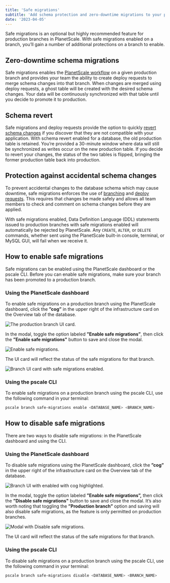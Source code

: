 ```yaml
---
title: 'Safe migrations'
subtitle: 'Add schema protection and zero-downtime migrations to your production branches.'
date: '2023-04-05'
---
```


Safe migrations is an optional but highly recommended feature for production branches in PlanetScale. With safe migrations enabled on a branch, you’ll gain a number of additional protections on a branch to enable.

## Zero-downtime schema migrations

Safe migrations enables the [PlanetScale workflow](/docs/concepts/planetscale-workflow) on a given production branch and provides your team the ability to create deploy requests to merge schema changes into that branch. When changes are merged using deploy requests, a ghost table will be created with the desired schema changes. Your data will be continuously synchronized with that table until you decide to promote it to production.

## Schema revert

Safe migrations and deploy requests provide the option to quickly [revert schema changes](/docs/concepts/deploy-requests#revert-a-schema-change) if you discover that they are not compatible with your application. With schema revert enabled for a database, the old production table is retained. You’re provided a 30-minute window where data will still be synchronized as writes occur on the new production table. If you decide to revert your changes, the status of the two tables is flipped, bringing the former production table back into production.

## Protection against accidental schema changes

To prevent accidental changes to the database schema which may cause downtime, safe migrations enforces the use of [branching](/docs/concepts/branching) and [deploy requests](/docs/concepts/deploy-requests). This requires that changes be made safely and allows all team members to check and comment on schema changes before they are applied.

With safe migrations enabled, Data Definition Language (DDL) statements issued to production branches with safe migrations enabled will automatically be rejected by PlanetScale. Any `CREATE`, `ALTER`, or `DELETE` commands, whether sent using the PlanetScale built-in console, terminal, or MySQL GUI, will fail when we receive it.

## How to enable safe migrations

Safe migrations can be enabled using the PlanetScale dashboard or the pscale CLI. Before you can enable safe migrations, make sure your branch has been promoted to a production branch.

### Using the PlanetScale dashboard

To enable safe migrations on a production branch using the PlanetScale dashboard, click the **”cog”** in the upper right of the infrastructure card on the Overview tab of the database.

![The production branch UI card.](/assets/docs/concepts/safe-migrations/production-branch-card-with-sm-disabled-2.png?v2)

In the modal, toggle the option labeled **”Enable safe migrations”**, then click the **”Enable safe migrations"** button to save and close the modal.

![Enable safe migrations.](/assets/docs/concepts/safe-migrations/prod-branch-options-modal.png)

The UI card will reflect the status of the safe migrations for that branch.

![Branch UI card with safe migrations enabled.](/assets/docs/concepts/safe-migrations/production-branch-card-with-sm-enabled-2.png?v2)

### Using the pscale CLI

To enable safe migrations on a production branch using the pscale CLI, use the following command in your terminal:

```bash
pscale branch safe-migrations enable <DATABASE_NAME> <BRANCH_NAME>
```

## How to disable safe migrations

There are two ways to disable safe migrations: in the PlanetScale dashboard and using the CLI.

### Using the PlanetScale dashboard

To disable safe migrations using the PlanetScale dashboard, click the **”cog”** in the upper right of the infrastructure card on the Overview tab of the database.

![Branch UI with enabled with cog highlighted.](/assets/docs/concepts/safe-migrations/prod-card-cog-2.png?v2)

In the modal, toggle the option labeled **”Enable safe migrations”,** then click the **”Disable safe migrations"** button to save and close the modal. It’s also worth noting that toggling the **”Production branch”** option and saving will also disable safe migrations, as the feature is only permitted on production branches.

![Modal with Disable safe migrations.](/assets/docs/concepts/safe-migrations/disable-sm.png)

The UI card will reflect the status of the safe migrations for that branch.

### Using the pscale CLI

To disable safe migrations on a production branch using the pscale CLI, use the following command in your terminal:

```bash
pscale branch safe-migrations disable <DATABASE_NAME> <BRANCH_NAME>
```

